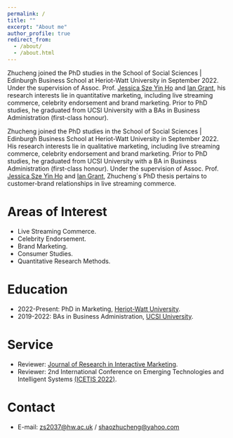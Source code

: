 ```yaml
---
permalink: /
title: ""
excerpt: "About me"
author_profile: true
redirect_from: 
  - /about/
  - /about.html
---
```


Zhucheng joined the PhD studies in the School of Social Sciences | Edinburgh Business School at Heriot-Watt University in September 2022.
Under the supervision of Assoc. Prof. [Jessica Sze Yin Ho](https://www.hw.ac.uk/ebs/people/faculty/jessica-sze-yin-ho.htm) and [Ian Grant](https://www.hw.ac.uk/ebs/people/faculty/ian-grant.htm), his research interests lie in quantitative marketing, including live streaming commerce, celebrity endorsement and brand marketing.
Prior to PhD studies, he graduated from UCSI University with a BAs in Business Administration (first-class honour).

Zhucheng joined the PhD studies in the School of Social Sciences | Edinburgh Business School at Heriot-Watt University in September 2022.
His research interests lie in qualitative marketing, including live streaming commerce, celebrity endorsement and brand marketing.
Prior to PhD studies, he graduated from UCSI University with a BA in Business Administration (first-class honour).
Under the supervision of Assoc. Prof. [Jessica Sze Yin Ho](https://www.hw.ac.uk/ebs/people/faculty/jessica-sze-yin-ho.htm) and [Ian Grant](https://www.hw.ac.uk/ebs/people/faculty/ian-grant.htm), Zhucheng`s PhD thesis pertains to customer-brand relationships in live streaming commerce.


Areas of Interest
======
- Live Streaming Commerce.
- Celebrity Endorsement.
- Brand Marketing.
- Consumer Studies.
- Quantitative Research Methods.

Education
======
- 2022-Present: PhD in Marketing, [Heriot-Watt University](https://www.hw.ac.uk/).
- 2019-2022: BAs in Business Administration, [UCSI University](https://www.ucsiuniversity.edu.my/).

Service
======
- Reviewer: [Journal of Research in Interactive Marketing](https://www.emerald.com/insight/publication/issn/2040-7122).
- Reviewer: 2nd International Conference on Emerging Technologies and Intelligent Systems [(ICETIS 2022)](https://icetis2022.asrin.org/).


Contact
======
- E-mail: zs2037@hw.ac.uk / shaozhucheng@yahoo.com

